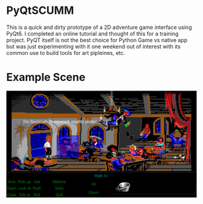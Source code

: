 # PyQtSCUMM

This is a quick and dirty prototype of a 2D adventure game interface using PyQt6. I completed an online tutorial and thought of this for a training project. PyQT itself is not the best choice for Python Game vs native app but was just experimenting with it one weekend out of interest with its common use to build tools for art pipleines, etc.

# Example Scene

![Scumm Bar](./example_scene.png)

